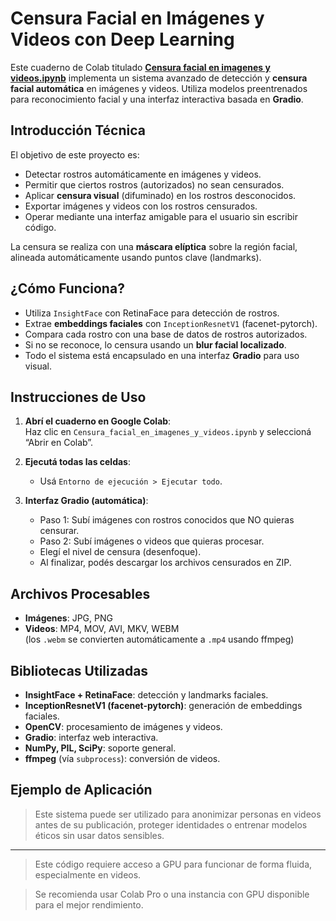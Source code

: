 # Censura Facial en Imágenes y Videos con Deep Learning

Este cuaderno de Colab titulado **[Censura facial en imagenes y videos.ipynb](Censura_facial_en_imagenes_y_videos.ipynb)** implementa un sistema avanzado de detección y **censura facial automática** en imágenes y videos. Utiliza modelos preentrenados para reconocimiento facial y una interfaz interactiva basada en **Gradio**.

## Introducción Técnica

El objetivo de este proyecto es:
- Detectar rostros automáticamente en imágenes y videos.
- Permitir que ciertos rostros (autorizados) no sean censurados.
- Aplicar **censura visual** (difuminado) en los rostros desconocidos.
- Exportar imágenes y videos con los rostros censurados.
- Operar mediante una interfaz amigable para el usuario sin escribir código.

La censura se realiza con una **máscara elíptica** sobre la región facial, alineada automáticamente usando puntos clave (landmarks).

## ¿Cómo Funciona?

- Utiliza `InsightFace` con RetinaFace para detección de rostros.
- Extrae **embeddings faciales** con `InceptionResnetV1` (facenet-pytorch).
- Compara cada rostro con una base de datos de rostros autorizados.
- Si no se reconoce, lo censura usando un **blur facial localizado**.
- Todo el sistema está encapsulado en una interfaz **Gradio** para uso visual.

## Instrucciones de Uso

1. **Abrí el cuaderno en Google Colab**:  
   Haz clic en `Censura_facial_en_imagenes_y_videos.ipynb` y seleccioná “Abrir en Colab”.

2. **Ejecutá todas las celdas**:  
   - Usá `Entorno de ejecución > Ejecutar todo`.

3. **Interfaz Gradio (automática)**:
   - Paso 1: Subí imágenes con rostros conocidos que NO quieras censurar.
   - Paso 2: Subí imágenes o videos que quieras procesar.
   - Elegí el nivel de censura (desenfoque).
   - Al finalizar, podés descargar los archivos censurados en ZIP.

## Archivos Procesables

- **Imágenes**: JPG, PNG  
- **Videos**: MP4, MOV, AVI, MKV, WEBM  
  (los `.webm` se convierten automáticamente a `.mp4` usando ffmpeg)

## Bibliotecas Utilizadas

- **InsightFace + RetinaFace**: detección y landmarks faciales.
- **InceptionResnetV1 (facenet-pytorch)**: generación de embeddings faciales.
- **OpenCV**: procesamiento de imágenes y videos.
- **Gradio**: interfaz web interactiva.
- **NumPy, PIL, SciPy**: soporte general.
- **ffmpeg** (vía `subprocess`): conversión de videos.

## Ejemplo de Aplicación

> Este sistema puede ser utilizado para anonimizar personas en videos antes de su publicación, proteger identidades o entrenar modelos éticos sin usar datos sensibles.

---

> Este código requiere acceso a GPU para funcionar de forma fluida, especialmente en videos.

> Se recomienda usar Colab Pro o una instancia con GPU disponible para el mejor rendimiento.


